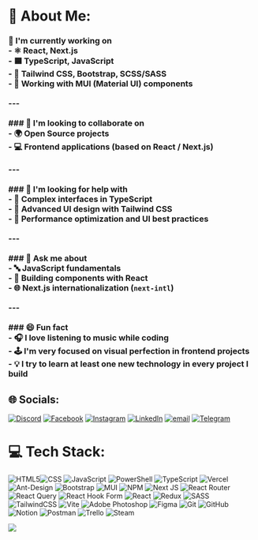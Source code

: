 # 💫 About Me:
### 🚧 I'm currently working on<br>- ⚛️ React, Next.js<br>- 🟦 TypeScript, JavaScript<br>- 🎨 Tailwind CSS, Bootstrap, SCSS/SASS<br>- 🧩 Working with MUI (Material UI) components<br><br>---<br><br>### 🤝 I'm looking to collaborate on<br>- 🌍 Open Source projects<br>- 💻 Frontend applications (based on React / Next.js)<br><br>---<br><br>### 🧠 I'm looking for help with<br>- 📘 Complex interfaces in TypeScript<br>- 💅 Advanced UI design with Tailwind CSS<br>- 🚀 Performance optimization and UI best practices<br><br>---<br><br>### 💬 Ask me about<br>- 🔤 JavaScript fundamentals<br>- 🧱 Building components with React<br>- 🌐 Next.js internationalization (`next-intl`)<br><br>---<br><br>### 😄 Fun fact<br>- 🎧 I love listening to music while coding<br>- 🕹 I'm very focused on visual perfection in frontend projects<br>- 💡 I try to learn at least one new technology in every project I build<br>



## 🌐 Socials:
[![Discord](https://img.shields.io/badge/Discord-%237289DA.svg?logo=discord&logoColor=white)](https://discord.gg/mr.mirsaatov) [![Facebook](https://img.shields.io/badge/Facebook-%231877F2.svg?logo=Facebook&logoColor=white)](https://www.facebook.com/anvar.mirsoatov/) [![Instagram](https://img.shields.io/badge/Instagram-%23E4405F.svg?logo=Instagram&logoColor=white)](https://www.instagram.com/mr_mirsaatov/) [![LinkedIn](https://img.shields.io/badge/LinkedIn-%230077B5.svg?logo=linkedin&logoColor=white)](https://www.linkedin.com/in/anvar-mirsoatov-a8a644249/) [![email](https://img.shields.io/badge/Email-D14836?logo=gmail&logoColor=white)](mailto:anvarmirsaatov6358@gmail.com) [![Telegram](https://img.shields.io/badge/Telegram-%230077B5.svg?logo=telegram&logoColor=white)](https://t.me/anvar_mirsaatov)

# 💻 Tech Stack:
![HTML5](https://img.shields.io/badge/html5-%23E34F26.svg?style=for-the-badge&logo=html5&logoColor=white)![CSS](https://img.shields.io/badge/css-%2338B2AC.svg?style=for-the-badge&logo=css&logoColor=white) ![JavaScript](https://img.shields.io/badge/javascript-%23323330.svg?style=for-the-badge&logo=javascript&logoColor=%23F7DF1E) ![PowerShell](https://img.shields.io/badge/PowerShell-%235391FE.svg?style=for-the-badge&logo=powershell&logoColor=white) ![TypeScript](https://img.shields.io/badge/typescript-%23007ACC.svg?style=for-the-badge&logo=typescript&logoColor=white) ![Vercel](https://img.shields.io/badge/vercel-%23000000.svg?style=for-the-badge&logo=vercel&logoColor=white) ![Ant-Design](https://img.shields.io/badge/-AntDesign-%230170FE?style=for-the-badge&logo=ant-design&logoColor=white) ![Bootstrap](https://img.shields.io/badge/bootstrap-%238511FA.svg?style=for-the-badge&logo=bootstrap&logoColor=white) ![MUI](https://img.shields.io/badge/MUI-%230081CB.svg?style=for-the-badge&logo=mui&logoColor=white) ![NPM](https://img.shields.io/badge/NPM-%23CB3837.svg?style=for-the-badge&logo=npm&logoColor=white) ![Next JS](https://img.shields.io/badge/Next-black?style=for-the-badge&logo=next.js&logoColor=white) ![React Router](https://img.shields.io/badge/React_Router-CA4245?style=for-the-badge&logo=react-router&logoColor=white) ![React Query](https://img.shields.io/badge/-React%20Query-FF4154?style=for-the-badge&logo=react%20query&logoColor=white) ![React Hook Form](https://img.shields.io/badge/React%20Hook%20Form-%23EC5990.svg?style=for-the-badge&logo=reacthookform&logoColor=white) ![React](https://img.shields.io/badge/react-%2320232a.svg?style=for-the-badge&logo=react&logoColor=%2361DAFB) ![Redux](https://img.shields.io/badge/redux-%23593d88.svg?style=for-the-badge&logo=redux&logoColor=white) ![SASS](https://img.shields.io/badge/SASS-hotpink.svg?style=for-the-badge&logo=SASS&logoColor=white) ![TailwindCSS](https://img.shields.io/badge/tailwindcss-%2338B2AC.svg?style=for-the-badge&logo=tailwind-css&logoColor=white) ![Vite](https://img.shields.io/badge/vite-%23646CFF.svg?style=for-the-badge&logo=vite&logoColor=white) ![Adobe Photoshop](https://img.shields.io/badge/adobe%20photoshop-%2331A8FF.svg?style=for-the-badge&logo=adobe%20photoshop&logoColor=white) ![Figma](https://img.shields.io/badge/figma-%23F24E1E.svg?style=for-the-badge&logo=figma&logoColor=white) ![Git](https://img.shields.io/badge/git-%23F05033.svg?style=for-the-badge&logo=git&logoColor=white) ![GitHub](https://img.shields.io/badge/github-%23121011.svg?style=for-the-badge&logo=github&logoColor=white) ![Notion](https://img.shields.io/badge/Notion-%23000000.svg?style=for-the-badge&logo=notion&logoColor=white) ![Postman](https://img.shields.io/badge/Postman-FF6C37?style=for-the-badge&logo=postman&logoColor=white) ![Trello](https://img.shields.io/badge/Trello-%23026AA7.svg?style=for-the-badge&logo=Trello&logoColor=white) ![Steam](https://img.shields.io/badge/steam-%23000000.svg?style=for-the-badge&logo=steam&logoColor=white)

[![](https://visitcount.itsvg.in/api?id=AnvarMirsaatov&icon=0&color=0)](https://visitcount.itsvg.in)

<!-- Proudly created with GPRM ( https://gprm.itsvg.in ) -->
